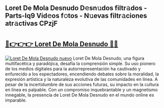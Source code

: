## Loret De Mola Desnudo D𝚎sn𝚞dos filtr𝚊dos - Parts-Iq9 Vid𝚎os f𝚘tos - N𝚞evas filtr𝚊ciones atr𝚊ctivas CPzjF

# <h2><a href="http://mb4s2x.tromn.icu/?c=Loret+De+Mola+Desnudo">🔗👉👉👉 Loret De Mola Desnudo 🔗🔗</a></h2>

[![Loret De Mola Desnudo nuevo](https://i.imgur.com/pEAQMta.gif)](http://mb4s2x.tromn.icu/?c=Loret+De+Mola+Desnudo)
Loret De Mola Desnudo, una figura multifacética y paradójica, desafía la comprensión simple. Su uso pionero de los medios digitales para la autorrepresentación ha cautivado y enfurecido a los espectadores, encendiendo debates sobre la moralidad, la expresión artística y la naturaleza evolutiva de las comunidades en línea. A pesar de la incertidumbre de sus acciones futuras, su impacto en la cultura en línea es palpable. Con un compromiso inquebrantable y un magnetismo innegable, la presencia de Loret De Mola Desnudo en el mundo online es imparable.
